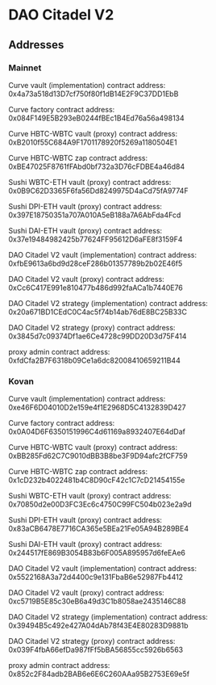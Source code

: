 # DAO Citadel V2

## Addresses

### Mainnet

Curve vault (implementation) contract address: 0x4a73a518d13D7cf750f80f1dB14E2F9C37DD1EbB

Curve factory contract address: 0x084F149E5B293eB0244fBEc1B4Ed76a56a498134

Curve HBTC-WBTC vault (proxy) contract address: 0xB2010f55C684A9F1701178920f5269a1180504E1

Curve HBTC-WBTC zap contract address: 0xBE47025F8761fFAbd0bf732a3D76cFDBE4a46d84

Sushi WBTC-ETH vault (proxy) contract address: 0x0B9C62D3365F6fa56Dd8249975D4aCd75fA9774F

Sushi DPI-ETH vault (proxy) contract address: 0x397E18750351a707A010A5eB188a7A6AbFda4Fcd

Sushi DAI-ETH vault (proxy) contract address: 0x37e19484982425b77624FF95612D6aFE8f3159F4

DAO Citadel V2 vault (implementation) contract address: 0xfbE9613a6bd9d28ceF286b01357789b2b02E46f5

DAO Citadel V2 vault (proxy) contract address: 0xCc6C417E991e810477b486d992faACa1b7440E76

DAO Citadel V2 strategy (implementation) contract address: 0x20a671BD1CEdC0C4ac5f74b14ab76dE8BC25B33C

DAO Citadel V2 strategy (proxy) contract address: 0x3845d7c09374Df1ae6Ce4728c99DD20D3d75F414

proxy admin contract address: 0xfdCfa2B7F6318b09Ce1a6dc82008410659211B44

### Kovan

Curve vault (implementation) contract address: 0xe46F6D04010D2e159e4f1E2968D5C4132839D427

Curve factory contract address: 0x0A04D6F6350151996C4d61169a8932407E64dDaf

Curve HBTC-WBTC vault (proxy) contract address: 0xBB285Fd62C7C9010dBB3B8be3F9D94afc2fCF759

Curve HBTC-WBTC zap contract address: 0x1cD232b4022481b4C8D90cF42c1C7cD21454155e

Sushi WBTC-ETH vault (proxy) contract address: 0x70850d2e00D3FC3Ec6c4750C99FC504b023e2a9d

Sushi DPI-ETH vault (proxy) contract address: 0x83aCB6478E7716CA365e5BEa21Fe05A94B289BE4

Sushi DAI-ETH vault (proxy) contract address: 0x244517fE869B3054B83b6F005A895957d6feEAe6

DAO Citadel V2 vault (implementation) contract address: 0x5522168A3a72d4400c9e131FbaB6e52987Fb4412

DAO Citadel V2 vault (proxy) contract address: 0xc5719B5E85c30eB6a49d3C1b8058ae2435146C88

DAO Citadel V2 strategy (implementation) contract address: 0x39494B5c492e427A04dAb78f43E4E80283D9881b

DAO Citadel V2 strategy (proxy) contract address: 0x039F4fbA66efDa987fFf5bBA56855cc5926b6563

proxy admin contract address: 0x852c2F84adb2BAB6e6E6C260AAa95B2753E69e5f
